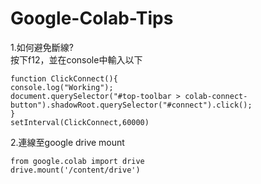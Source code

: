 # Google-Colab-Tips
1.如何避免斷線? </br>
按下f12，並在console中輸入以下</br>
```
function ClickConnect(){
console.log("Working");
document.querySelector("#top-toolbar > colab-connect-button").shadowRoot.querySelector("#connect").click();
}
setInterval(ClickConnect,60000)
```
2.連線至google drive mount 
```
from google.colab import drive
drive.mount('/content/drive')
```
